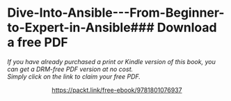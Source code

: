 # Dive-Into-Ansible---From-Beginner-to-Expert-in-Ansible### Download a free PDF

 <i>If you have already purchased a print or Kindle version of this book, you can get a DRM-free PDF version at no cost.<br>Simply click on the link to claim your free PDF.</i>
<p align="center"> <a href="https://packt.link/free-ebook/9781801076937">https://packt.link/free-ebook/9781801076937 </a> </p>